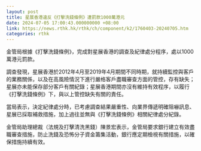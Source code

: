 ```yaml
---
layout: post
title: 星展香港違反《打擊洗錢條例》遭罰款1000萬港元
date: 2024-07-05 17:00:43.000000000 +08:00
link: https://news.rthk.hk/rthk/ch/component/k2/1760403-20240705.htm
categories: rthk
---
```


金管局根據《打擊洗錢條例》，完成對星展香港的調查及紀律處分程序，處以1000萬港元罰款。

調查發現，星展香港於2012年4月至2019年4月期間不同時期，就持續監控與客戶的業務關係，以及在高風險情況下進行嚴格客戶盡職審查方面的管控，存有缺失；星展亦未能保存部分客戶有關紀錄；星展香港期間亦沒有維持有效程序，以履行《打擊洗錢條例》下，與以上管控缺失有關的責任。

當局表示，決定紀律處分時，已考慮調查結果嚴重性、向業界傳遞明確阻嚇訊息、星展已採取補救措施，加上過往並無與《打擊洗錢條例》相關紀律處分紀錄。

金管局助理總裁（法規及打擊清洗黑錢）陳景宏表示，金管局要求銀行建立有效盡職審查措施，防止洗錢及恐怖分子資金籌集活動，銀行應定期檢視有關措施，以確保措施持續有效。
